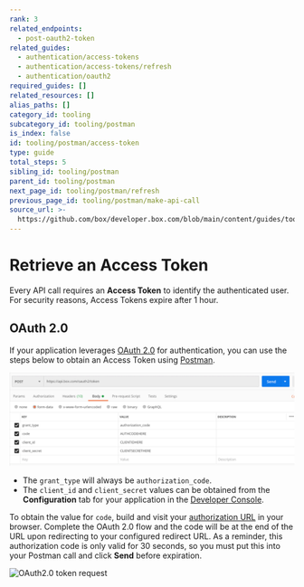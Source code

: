 ```yaml
---
rank: 3
related_endpoints:
  - post-oauth2-token
related_guides:
  - authentication/access-tokens
  - authentication/access-tokens/refresh
  - authentication/oauth2
required_guides: []
related_resources: []
alias_paths: []
category_id: tooling
subcategory_id: tooling/postman
is_index: false
id: tooling/postman/access-token
type: guide
total_steps: 5
sibling_id: tooling/postman
parent_id: tooling/postman
next_page_id: tooling/postman/refresh
previous_page_id: tooling/postman/make-api-call
source_url: >-
  https://github.com/box/developer.box.com/blob/main/content/guides/tooling/postman/access-token.md
---
```

# Retrieve an Access Token

Every API call requires an **Access Token** to identify the authenticated user.
For security reasons, Access Tokens expire after 1 hour.

## OAuth 2.0

If your application leverages [OAuth 2.0][oauth] for authentication, you can use
the steps below to obtain an Access Token using [Postman][postman].

<ImageFrame border center shadow>

![OAuth2.0 token request](images/oauth-postman.png)

</ImageFrame>

- The `grant_type` will always be `authorization_code`.
- The `client_id` and `client_secret` values can be obtained from the
  **Configuration** tab for your application in the [Developer Console][dc].

To obtain the value for `code`, build and visit your
[authorization URL][authurl] in your browser. Complete the OAuth 2.0 flow and
the code will be at the end of the URL upon redirecting to your configured
redirect URL. As a reminder, this authorization code is only valid for 30
seconds, so you must put this into your Postman call and click **Send** before
expiration.

<ImageFrame border center shadow>

![OAuth2.0 token request](images/ooauth2-token.gif)

</ImageFrame>

[oauth]: g://authentication/oauth2
[dc]: https://app.box.com/developers/console
[authurl]: g://authentication/oauth2/without-sdk
[postman]: g://tooling/postman/install